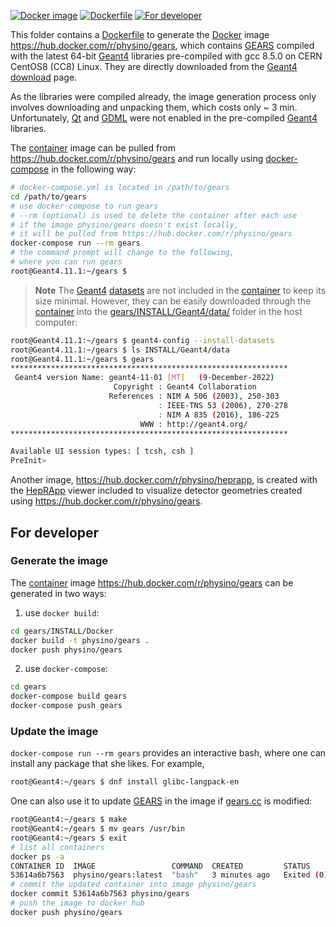 [![Docker image](https://img.shields.io/badge/Docker-image-blue.svg)](https://hub.docker.com/r/physino/gears)
[![Dockerfile](https://img.shields.io/badge/Docker-file-red.svg)](Dockerfile)
[![For developer](https://img.shields.io/badge/For-developer-red.svg)](#for-developer)

This folder contains a [Dockerfile](Dockerfile) to generate the [Docker][] image <https://hub.docker.com/r/physino/gears>, which contains [GEARS][] compiled with the latest 64-bit [Geant4][] libraries pre-compiled with gcc 8.5.0 on CERN CentOS8 (CC8) Linux. They are directly downloaded from the [Geant4][] [download][] page.

As the libraries were compiled already, the image generation process only involves downloading and unpacking them, which costs only ~ 3 min. Unfortunately, [Qt][] and [GDML][] were not enabled in the pre-compiled [Geant4][] libraries.

The [container][] image can be pulled from <https://hub.docker.com/r/physino/gears> and run locally using [docker-compose][] in the following way:

```sh
# docker-compose.yml is located in /path/to/gears
cd /path/to/gears
# use docker-compose to run gears
# --rm (optional) is used to delete the container after each use
# if the image physino/gears doesn't exist locally,
# it will be pulled from https://hub.docker.com/r/physino/gears
docker-compose run --rm gears
# the command prompt will change to the following,
# where you can run gears
root@Geant4.11.1:~/gears $
```

> **Note**
> The [Geant4][] [datasets][download] are not included in the [container][] to keep its size minimal. However, they can be easily downloaded through the [container][] into the [gears/INSTALL/Geant4/data/](../Geant4/data) folder in the host computer:

```sh
root@Geant4.11.1:~/gears $ geant4-config --install-datasets
root@Geant4.11.1:~/gears $ ls INSTALL/Geant4/data
root@Geant4.11.1:~/gears $ gears
**************************************************************
 Geant4 version Name: geant4-11-01 [MT]   (9-December-2022)
                       Copyright : Geant4 Collaboration
                      References : NIM A 506 (2003), 250-303
                                 : IEEE-TNS 53 (2006), 270-278
                                 : NIM A 835 (2016), 186-225
                             WWW : http://geant4.org/
**************************************************************

Available UI session types: [ tcsh, csh ]
PreInit>
```

Another image, <https://hub.docker.com/r/physino/heprapp>, is created with the [HepRApp][] viewer included to visualize detector geometries created using <https://hub.docker.com/r/physino/gears>.

## For developer

### Generate the image

The [container][] image <https://hub.docker.com/r/physino/gears> can be generated in two ways:

1. use `docker build`:

```sh
cd gears/INSTALL/Docker
docker build -t physino/gears .
docker push physino/gears
```

2. use `docker-compose`:

```sh
cd gears
docker-compose build gears
docker-compose push gears
```

### Update the image
`docker-compose run --rm gears` provides an interactive bash, where one can install any package that she likes. For example,

```sh
root@Geant4:~/gears $ dnf install glibc-langpack-en
```

One can also use it to update [GEARS][] in the image if [gears.cc](../../gears.cc) is modified:

```sh
root@Geant4:~/gears $ make
root@Geant4:~/gears $ mv gears /usr/bin
root@Geant4:~/gears $ exit
# list all containers
docker ps -a
CONTAINER ID  IMAGE                 COMMAND  CREATED         STATUS                     PORTS  NAMES
53614a6b7563  physino/gears:latest  "bash"   3 minutes ago   Exited (0) 14 seconds ago         eloquent_napier
# commit the updated container into image physino/gears
docker commit 53614a6b7563 physino/gears
# push the image to docker hub
docker push physino/gears
```

[Geant4]: https://geant4.web.cern.ch
[Docker]: https://www.docker.com
[container]: https://www.docker.com/resources/what-container
[download]: https://geant4.web.cern.ch/support/download
[Qt]: https://geant4-userdoc.web.cern.ch/UsersGuides/ForApplicationDeveloper/html/Visualization/visdrivers.html#qt
[GDML]: https://geant4-userdoc.web.cern.ch/UsersGuides/ForApplicationDeveloper/html/Detector/Geometry/geomXML.html
[GEARS]: https://github.com/jintonic/gears
[docker-compose]: https://docs.docker.com/compose
[HepRApp]: https://www.slac.stanford.edu/~perl/HepRApp/
